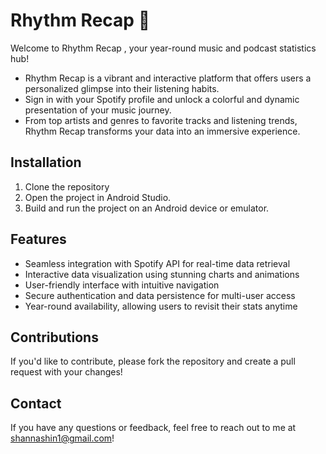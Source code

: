# Rhythm Recap 🎵

Welcome to Rhythm Recap , your year-round music and podcast statistics hub! 

- Rhythm Recap  is a vibrant and interactive platform that offers users a personalized glimpse into their listening habits. 
- Sign in with your Spotify profile and unlock a colorful and dynamic presentation of your music journey. 
- From top artists and genres to favorite tracks and listening trends, Rhythm Recap  transforms your data into an immersive experience.
  
## Installation
1. Clone the repository
2. Open the project in Android Studio.
3. Build and run the project on an Android device or emulator.
   
## Features
- Seamless integration with Spotify API for real-time data retrieval
- Interactive data visualization using stunning charts and animations
- User-friendly interface with intuitive navigation
- Secure authentication and data persistence for multi-user access
- Year-round availability, allowing users to revisit their stats anytime

## Contributions
If you'd like to contribute, please fork the repository and create a pull request with your changes!

## Contact
If you have any questions or feedback, feel free to reach out to me at shannashin1@gmail.com!
